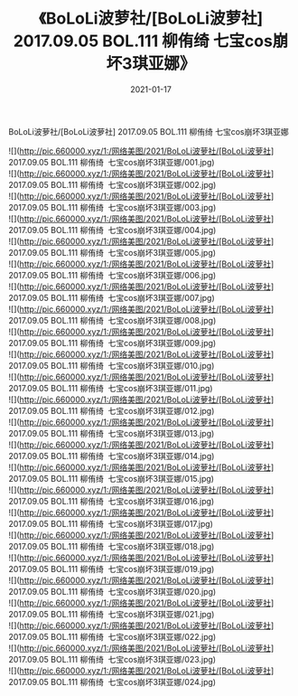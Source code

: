 ﻿---
layout: post
title:  《BoLoLi波萝社/[BoLoLi波萝社] 2017.09.05 BOL.111 柳侑绮  七宝cos崩坏3琪亚娜》
date:   2021-01-17
img: http://pic.660000.xyz/1:/网络美图/2021/BoLoLi波萝社/[BoLoLi波萝社] 2017.09.05 BOL.111 柳侑绮  七宝cos崩坏3琪亚娜/000.jpg
categories: [美女, 清纯, 唯美]
---

BoLoLi波萝社/[BoLoLi波萝社] 2017.09.05 BOL.111 柳侑绮  七宝cos崩坏3琪亚娜

 ![](http://pic.660000.xyz/1:/网络美图/2021/BoLoLi波萝社/[BoLoLi波萝社] 2017.09.05 BOL.111 柳侑绮&nbsp;&nbsp;七宝cos崩坏3琪亚娜/001.jpg) <br>![](http://pic.660000.xyz/1:/网络美图/2021/BoLoLi波萝社/[BoLoLi波萝社] 2017.09.05 BOL.111 柳侑绮&nbsp;&nbsp;七宝cos崩坏3琪亚娜/002.jpg) <br>![](http://pic.660000.xyz/1:/网络美图/2021/BoLoLi波萝社/[BoLoLi波萝社] 2017.09.05 BOL.111 柳侑绮&nbsp;&nbsp;七宝cos崩坏3琪亚娜/003.jpg) <br>![](http://pic.660000.xyz/1:/网络美图/2021/BoLoLi波萝社/[BoLoLi波萝社] 2017.09.05 BOL.111 柳侑绮&nbsp;&nbsp;七宝cos崩坏3琪亚娜/004.jpg) <br>![](http://pic.660000.xyz/1:/网络美图/2021/BoLoLi波萝社/[BoLoLi波萝社] 2017.09.05 BOL.111 柳侑绮&nbsp;&nbsp;七宝cos崩坏3琪亚娜/005.jpg) <br>![](http://pic.660000.xyz/1:/网络美图/2021/BoLoLi波萝社/[BoLoLi波萝社] 2017.09.05 BOL.111 柳侑绮&nbsp;&nbsp;七宝cos崩坏3琪亚娜/006.jpg) <br>![](http://pic.660000.xyz/1:/网络美图/2021/BoLoLi波萝社/[BoLoLi波萝社] 2017.09.05 BOL.111 柳侑绮&nbsp;&nbsp;七宝cos崩坏3琪亚娜/007.jpg) <br>![](http://pic.660000.xyz/1:/网络美图/2021/BoLoLi波萝社/[BoLoLi波萝社] 2017.09.05 BOL.111 柳侑绮&nbsp;&nbsp;七宝cos崩坏3琪亚娜/008.jpg) <br>![](http://pic.660000.xyz/1:/网络美图/2021/BoLoLi波萝社/[BoLoLi波萝社] 2017.09.05 BOL.111 柳侑绮&nbsp;&nbsp;七宝cos崩坏3琪亚娜/009.jpg) <br>![](http://pic.660000.xyz/1:/网络美图/2021/BoLoLi波萝社/[BoLoLi波萝社] 2017.09.05 BOL.111 柳侑绮&nbsp;&nbsp;七宝cos崩坏3琪亚娜/010.jpg) <br>![](http://pic.660000.xyz/1:/网络美图/2021/BoLoLi波萝社/[BoLoLi波萝社] 2017.09.05 BOL.111 柳侑绮&nbsp;&nbsp;七宝cos崩坏3琪亚娜/011.jpg) <br>![](http://pic.660000.xyz/1:/网络美图/2021/BoLoLi波萝社/[BoLoLi波萝社] 2017.09.05 BOL.111 柳侑绮&nbsp;&nbsp;七宝cos崩坏3琪亚娜/012.jpg) <br>![](http://pic.660000.xyz/1:/网络美图/2021/BoLoLi波萝社/[BoLoLi波萝社] 2017.09.05 BOL.111 柳侑绮&nbsp;&nbsp;七宝cos崩坏3琪亚娜/013.jpg) <br>![](http://pic.660000.xyz/1:/网络美图/2021/BoLoLi波萝社/[BoLoLi波萝社] 2017.09.05 BOL.111 柳侑绮&nbsp;&nbsp;七宝cos崩坏3琪亚娜/014.jpg) <br>![](http://pic.660000.xyz/1:/网络美图/2021/BoLoLi波萝社/[BoLoLi波萝社] 2017.09.05 BOL.111 柳侑绮&nbsp;&nbsp;七宝cos崩坏3琪亚娜/015.jpg) <br>![](http://pic.660000.xyz/1:/网络美图/2021/BoLoLi波萝社/[BoLoLi波萝社] 2017.09.05 BOL.111 柳侑绮&nbsp;&nbsp;七宝cos崩坏3琪亚娜/016.jpg) <br>![](http://pic.660000.xyz/1:/网络美图/2021/BoLoLi波萝社/[BoLoLi波萝社] 2017.09.05 BOL.111 柳侑绮&nbsp;&nbsp;七宝cos崩坏3琪亚娜/017.jpg) <br>![](http://pic.660000.xyz/1:/网络美图/2021/BoLoLi波萝社/[BoLoLi波萝社] 2017.09.05 BOL.111 柳侑绮&nbsp;&nbsp;七宝cos崩坏3琪亚娜/018.jpg) <br>![](http://pic.660000.xyz/1:/网络美图/2021/BoLoLi波萝社/[BoLoLi波萝社] 2017.09.05 BOL.111 柳侑绮&nbsp;&nbsp;七宝cos崩坏3琪亚娜/019.jpg) <br>![](http://pic.660000.xyz/1:/网络美图/2021/BoLoLi波萝社/[BoLoLi波萝社] 2017.09.05 BOL.111 柳侑绮&nbsp;&nbsp;七宝cos崩坏3琪亚娜/020.jpg) <br>![](http://pic.660000.xyz/1:/网络美图/2021/BoLoLi波萝社/[BoLoLi波萝社] 2017.09.05 BOL.111 柳侑绮&nbsp;&nbsp;七宝cos崩坏3琪亚娜/021.jpg) <br>![](http://pic.660000.xyz/1:/网络美图/2021/BoLoLi波萝社/[BoLoLi波萝社] 2017.09.05 BOL.111 柳侑绮&nbsp;&nbsp;七宝cos崩坏3琪亚娜/022.jpg) <br>![](http://pic.660000.xyz/1:/网络美图/2021/BoLoLi波萝社/[BoLoLi波萝社] 2017.09.05 BOL.111 柳侑绮&nbsp;&nbsp;七宝cos崩坏3琪亚娜/023.jpg) <br>![](http://pic.660000.xyz/1:/网络美图/2021/BoLoLi波萝社/[BoLoLi波萝社] 2017.09.05 BOL.111 柳侑绮&nbsp;&nbsp;七宝cos崩坏3琪亚娜/024.jpg) <br>